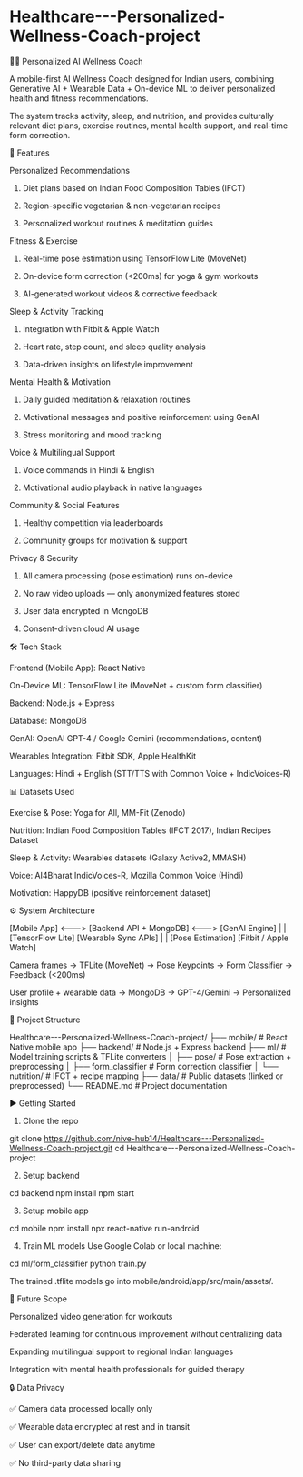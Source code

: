 # Healthcare---Personalized-Wellness-Coach-project

🧑‍⚕️ Personalized AI Wellness Coach

A mobile-first AI Wellness Coach designed for Indian users, combining Generative AI + Wearable Data + On-device ML to deliver personalized health and fitness recommendations.

The system tracks activity, sleep, and nutrition, and provides culturally relevant diet plans, exercise routines, mental health support, and real-time form correction.

🚀 Features

Personalized Recommendations

1. Diet plans based on Indian Food Composition Tables (IFCT)

2. Region-specific vegetarian & non-vegetarian recipes

3. Personalized workout routines & meditation guides

Fitness & Exercise

1. Real-time pose estimation using TensorFlow Lite (MoveNet)

2. On-device form correction (<200ms) for yoga & gym workouts

3. AI-generated workout videos & corrective feedback

Sleep & Activity Tracking

1. Integration with Fitbit & Apple Watch

2. Heart rate, step count, and sleep quality analysis

3. Data-driven insights on lifestyle improvement

Mental Health & Motivation

1. Daily guided meditation & relaxation routines

2. Motivational messages and positive reinforcement using GenAI

3. Stress monitoring and mood tracking

Voice & Multilingual Support

1. Voice commands in Hindi & English

2. Motivational audio playback in native languages

Community & Social Features

1. Healthy competition via leaderboards

2. Community groups for motivation & support

Privacy & Security

1. All camera processing (pose estimation) runs on-device

2. No raw video uploads — only anonymized features stored

3. User data encrypted in MongoDB

4. Consent-driven cloud AI usage
   


🛠️ Tech Stack

Frontend (Mobile App): React Native

On-Device ML: TensorFlow Lite (MoveNet + custom form classifier)

Backend: Node.js + Express

Database: MongoDB

GenAI: OpenAI GPT-4 / Google Gemini (recommendations, content)

Wearables Integration: Fitbit SDK, Apple HealthKit

Languages: Hindi + English (STT/TTS with Common Voice + IndicVoices-R)



📊 Datasets Used

Exercise & Pose: Yoga for All, MM-Fit (Zenodo)

Nutrition: Indian Food Composition Tables (IFCT 2017), Indian Recipes Dataset

Sleep & Activity: Wearables datasets (Galaxy Active2, MMASH)

Voice: AI4Bharat IndicVoices-R, Mozilla Common Voice (Hindi)

Motivation: HappyDB (positive reinforcement dataset)



⚙️ System Architecture

[Mobile App] <---> [Backend API + MongoDB] <---> [GenAI Engine]
   |                       |
[TensorFlow Lite]   [Wearable Sync APIs]
   |                       |
[Pose Estimation]   [Fitbit / Apple Watch]


Camera frames → TFLite (MoveNet) → Pose Keypoints → Form Classifier → Feedback (<200ms)

User profile + wearable data → MongoDB → GPT-4/Gemini → Personalized insights



📂 Project Structure

Healthcare---Personalized-Wellness-Coach-project/
├── mobile/             # React Native mobile app
├── backend/            # Node.js + Express backend
├── ml/                 # Model training scripts & TFLite converters
│   ├── pose/           # Pose extraction + preprocessing
│   ├── form_classifier # Form correction classifier
│   └── nutrition/      # IFCT + recipe mapping
├── data/               # Public datasets (linked or preprocessed)
└── README.md           # Project documentation



▶️ Getting Started

1. Clone the repo

git clone https://github.com/nive-hub14/Healthcare---Personalized-Wellness-Coach-project.git
cd Healthcare---Personalized-Wellness-Coach-project


2. Setup backend

cd backend
npm install
npm start


3. Setup mobile app

cd mobile
npm install
npx react-native run-android


4. Train ML models
Use Google Colab or local machine:

cd ml/form_classifier
python train.py

The trained .tflite models go into mobile/android/app/src/main/assets/.


📌 Future Scope

Personalized video generation for workouts

Federated learning for continuous improvement without centralizing data

Expanding multilingual support to regional Indian languages

Integration with mental health professionals for guided therapy


🔒 Data Privacy

✅ Camera data processed locally only

✅ Wearable data encrypted at rest and in transit

✅ User can export/delete data anytime

✅ No third-party data sharing
